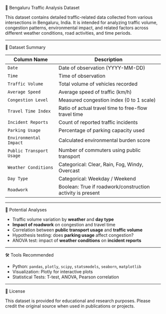 🚦 Bengaluru Traffic Analysis Dataset

This dataset contains detailed traffic-related data collected from various intersections in Bengaluru, India. It is intended for analyzing traffic volume, congestion patterns, environmental impact, and related factors across different weather conditions, road activities, and time periods.

---

📁 Dataset Summary

| Column Name              | Description |
|--------------------------|-------------|
| `Date`                   | Date of observation (YYYY-MM-DD) |
| `Time`                   | Time of observation |
| `Traffic Volume`         | Total volume of vehicles recorded |
| `Average Speed`          | Average speed of traffic (km/h) |
| `Congestion Level`       | Measured congestion index (0 to 1 scale) |
| `Travel Time Index`      | Ratio of actual travel time to free-flow travel time |
| `Incident Reports`       | Count of reported traffic incidents |
| `Parking Usage`          | Percentage of parking capacity used |
| `Environmental Impact`   | Calculated environmental burden score |
| `Public Transport Usage` | Number of commuters using public transport |
| `Weather Conditions`     | Categorical: Clear, Rain, Fog, Windy, Overcast |
| `Day Type`               | Categorical: Weekday / Weekend |
| `Roadwork`               | Boolean: True if roadwork/construction activity is present |

---

🧪 Potential Analyses

- Traffic volume variation by **weather** and **day type**
- **Impact of roadwork** on congestion and travel time
- Correlation between **public transport usage** and **traffic volume**
- Hypothesis testing: does **parking usage** affect congestion?
- ANOVA test: impact of **weather conditions** on **incident reports**

---

 🛠️ Tools Recommended

- Python: `pandas`, `plotly`, `scipy`, `statsmodels`, `seaborn`, `matplotlib`
- Visualization: Plotly for interactive plots
- Statistical Tests: T-test, ANOVA, Pearson correlation

---

📌 License

This dataset is provided for educational and research purposes. Please credit the original source when used in publications or projects.
